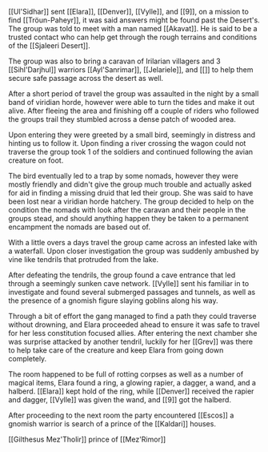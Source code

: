 [[Ul'Sidhar]] sent [[Elara]], [[Denver]], [[Vylle]], and [[9]], on a mission to find [[Tröun-Paheyr]], it was said answers might be found past the Desert's. The group was told to meet with a man named [[Akavat]]. He is said to be a trusted contact who can help get through the rough terrains and conditions of the [[Sjaleeri Desert]].

The group was also to bring a caravan of Irilarian villagers and 3 [[Sihl'Darjhul]] warriors [[Ayl'Sanrimar]], [[Jelariele]], and [[]] to help them secure safe passage across the desert as well. 

After a short period of travel the group was assaulted in the night by a small band of viridian horde, however were able to turn the tides and make it out alive. After fleeing the area and finishing off a couple of riders who followed the groups trail they stumbled across a dense patch of wooded area.

Upon entering they were greeted by a small bird, seemingly in distress and hinting us to follow it. Upon finding a river crossing the wagon could not traverse the group took 1 of the soldiers and continued following the avian creature on foot.

The bird eventually led to a trap by some nomads, however they were mostly friendly and didn't give the group much trouble and actually asked for aid in finding a missing druid that led their group. She was said to have been lost near a viridian horde hatchery. The group decided to help on the condition the nomads with look after the caravan and their people in the groups stead, and should anything happen they be taken to a permanent encampment the nomads are based out of.

With a little overs a days travel the group came across an infested lake with a waterfall. Upon closer investigation the group was suddenly ambushed by vine like tendrils that protruded from the lake.

After defeating the tendrils, the group found a cave entrance that led through a seemingly sunken cave network. [[Vylle]] sent his familiar in to investigate and found several submerged passages and tunnels, as well as the presence of a gnomish figure slaying goblins along his way.

Through a bit of effort the gang managed to find a path they could traverse without drowning, and Elara proceeded ahead to ensure it was safe to travel for her less constitution focused allies. After entering the next chamber she was surprise attacked by another tendril, luckily for her [[Grev]] was there to help take care of the creature and keep Elara from going down completely.

The room happened to be full of rotting corpses as well as a number of magical items, Elara found a ring, a glowing rapier, a dagger, a wand, and a halberd. [[Elara]] kept hold of the ring, while [[Denver]] received the rapier and dagger, [[Vylle]] was given the wand, and [[9]] got the halberd.

After proceeding to the next room the party encountered [[Escos]] a gnomish warrior is search of a prince of the [[Kaldari]] houses. 

[[Gilthesus Mez'Tholir]] prince of [[Mez'Rimor]]
